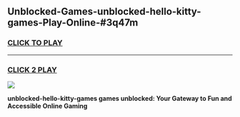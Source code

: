 
## Unblocked-Games-unblocked-hello-kitty-games-Play-Online-#3q47m
<h3>
<a href="https://premium.freeplayer.one?title=unblocked-hello-kitty-games&ref=27F">CLICK TO PLAY</a></h3>
<hr>

<h3>
<a href="https://premium.freeplayer.one?title=unblocked-hello-kitty-games&ref=27F">CLICK 2 PLAY</a>
  
</h3>

<a href="https://premium.freeplayer.one?title=unblocked-hello-kitty-games&ref=27F"><img src="https://clearcache.store/games.png"></a>


**unblocked-hello-kitty-games games unblocked: Your Gateway to Fun and Accessible Online Gaming**

